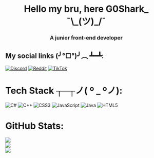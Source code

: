 <h1 align="center">Hello my bru, here G0Shark_ ¯\_(ツ)_/¯</h1>
<h3 align="center">A junior front-end developer</h3>

## My social links (╯°□°)╯︵ ┻━┻:
[![Discord](https://img.shields.io/badge/Discord-%237289DA.svg?logo=discord&logoColor=white)](https://discord.gg/789155254494953522) [![Reddit](https://img.shields.io/badge/Reddit-%23FF4500.svg?logo=Reddit&logoColor=white)](https://reddit.com/user/G0Shark) [![TikTok](https://img.shields.io/badge/TikTok-%23000000.svg?logo=TikTok&logoColor=white)](https://tiktok.com/@goodshark_) 

# Tech Stack ┬─┬ノ( º _ ºノ):
![C#](https://img.shields.io/badge/c%23-%23239120.svg?style=for-the-badge&logo=c-sharp&logoColor=white) ![C++](https://img.shields.io/badge/c++-%2300599C.svg?style=for-the-badge&logo=c%2B%2B&logoColor=white) ![CSS3](https://img.shields.io/badge/css3-%231572B6.svg?style=for-the-badge&logo=css3&logoColor=white) ![JavaScript](https://img.shields.io/badge/javascript-%23323330.svg?style=for-the-badge&logo=javascript&logoColor=%23F7DF1E) ![Java](https://img.shields.io/badge/java-%23ED8B00.svg?style=for-the-badge&logo=java&logoColor=white) ![HTML5](https://img.shields.io/badge/html5-%23E34F26.svg?style=for-the-badge&logo=html5&logoColor=white)
# GitHub Stats:
![](https://github-readme-stats.vercel.app/api?username=G0Shark&theme=solarized-dark&hide_border=false&include_all_commits=false&count_private=false)<br/>
![](https://github-readme-streak-stats.herokuapp.com/?user=G0Shark&theme=solarized-dark&hide_border=false)<br/>
![](https://github-readme-stats.vercel.app/api/top-langs/?username=G0Shark&theme=solarized-dark&hide_border=false&include_all_commits=false&count_private=false&layout=compact)
